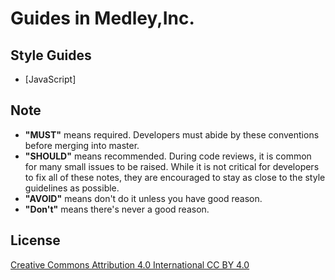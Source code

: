 # Guides in Medley,Inc.

## Style Guides

- [JavaScript]

## Note

- **"MUST"** means required. Developers must abide by these conventions before merging into master.
- **"SHOULD"** means recommended. During code reviews, it is common for many small issues to be raised. While it is not critical for developers to fix all of these notes, they are encouraged to stay as close to the style guidelines as possible.
- **"AVOID"** means don't do it unless you have good reason.
- **"Don't"** means there's never a good reason.

## License

[Creative Commons Attribution 4.0 International CC BY 4.0](http://creativecommons.org/licenses/by/4.0/)
